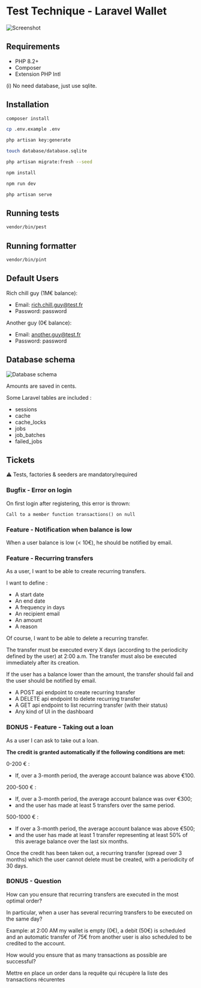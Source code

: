 # Test Technique - Laravel Wallet

![Screenshot](screenshot.png)

## Requirements

- PHP 8.2+
- Composer
- Extension PHP Intl

(i) No need database, just use sqlite.

## Installation

```bash
composer install
```

```bash
cp .env.example .env
```

```bash
php artisan key:generate
```

```bash
touch database/database.sqlite
```

```bash
php artisan migrate:fresh --seed
```

```bash
npm install
```

```bash
npm run dev
```

```bash
php artisan serve
```

## Running tests

```bash
vendor/bin/pest
```

## Running formatter

```bash
vendor/bin/pint
```

## Default Users

Rich chill guy (1M€ balance):
- Email: rich.chill.guy@test.fr
- Password: password

Another guy (0€ balance):
- Email: another.guy@test.fr
- Password: password

## Database schema

![Database schema](mcd.png)

Amounts are saved in cents.

Some Laravel tables are included : 
- sessions
- cache
- cache_locks
- jobs
- job_batches
- failed_jobs

## Tickets

⚠️ Tests, factories & seeders are mandatory/required

### Bugfix - Error on login

On first login after registering, this error is thrown:
```
Call to a member function transactions() on null
```

### Feature - Notification when balance is low

When a user balance is low (< 10€), he should be notified by email.

### Feature - Recurring transfers

As a user, I want to be able to create recurring transfers.

I want to define : 
- A start date
- An end date
- A frequency in days
- An recipient email
- An amount
- A reason

Of course, I want to be able to delete a recurring transfer.

The transfer must be executed every X days (according to the periodicity defined by the user) at 2:00 a.m.
The transfer must also be executed immediately after its creation.

If the user has a balance lower than the amount, the transfer should fail and the user should be notified by email.

- A POST api endpoint to create recurring transfer
- A DELETE api endpoint to delete recurring transfer
- A GET api endpoint to list recurring transfer (with their status)
- Any kind of UI in the dashboard

### BONUS - Feature - Taking out a loan

As a user I can ask to take out a loan.

**The credit is granted automatically if the following conditions are met:**

0-200 € :
- If, over a 3-month period, the average account balance was above €100.

200-500 € :
- If, over a 3-month period, the average account balance was over €300;
- and the user has made at least 5 transfers over the same period.

500-1000 € :
- If over a 3-month period, the average account balance was above €500;
- and the user has made at least 1 transfer representing at least 50% of this average balance over the last six months.

Once the credit has been taken out, a recurring transfer (spread over 3 months) which the user cannot delete must be created, with a periodicity of 30 days.

### BONUS - Question

How can you ensure that recurring transfers are executed in the most optimal order?

In particular, when a user has several recurring transfers to be executed on the same day?

Example: at 2:00 AM my wallet is empty (0€), a debit (50€) is scheduled and an automatic transfer of 75€ from another user is also scheduled to be credited to the account.

How would you ensure that as many transactions as possible are successful?

Mettre en place un order dans la requête qui récupère la liste des transactions récurentes
